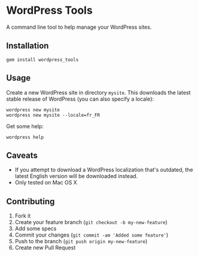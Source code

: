 # WordPress Tools

A command line tool to help manage your WordPress sites.

## Installation

    gem install wordpress_tools

## Usage

Create a new WordPress site in directory `mysite`. This downloads the latest stable release of WordPress (you can also specify a locale):

    wordpress new mysite
    wordpress new mysite --locale=fr_FR

Get some help:

    wordpress help

## Caveats

- If you attempt to download a WordPress localization that's outdated, the latest English version will be downloaded instead.
- Only tested on Mac OS X

## Contributing

1. Fork it
2. Create your feature branch (`git checkout -b my-new-feature`)
3. Add some specs
4. Commit your changes (`git commit -am 'Added some feature'`)
5. Push to the branch (`git push origin my-new-feature`)
6. Create new Pull Request
